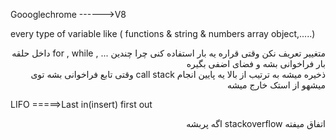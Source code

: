 Goooglechrome ------>V8


 <!-- Memory Heap  -->
 every type of variable like ( functions & string & numbers array  object,.....) 
 <div align="right">
  داخل حلقه for , while , ... متغییر تعریف نکن وقتی قراره یه بار استفاده کنی چرا چندین بار فراخوانی بشه و فضای اضفی بگیره

 </div>




<!-- Call Stack -->
 <div align="right">
 وقتی تابع فراخوانی بشه توی  call stack ذخیره میشه
به ترتیب از بالا یه پایین انجام میشهو از استک خارج میشه
 </div>



LIFO =====>Last in(insert) first out
 <div align="right">
 اگه پربشه stackoverflow اتفاق میفته
 </div>


